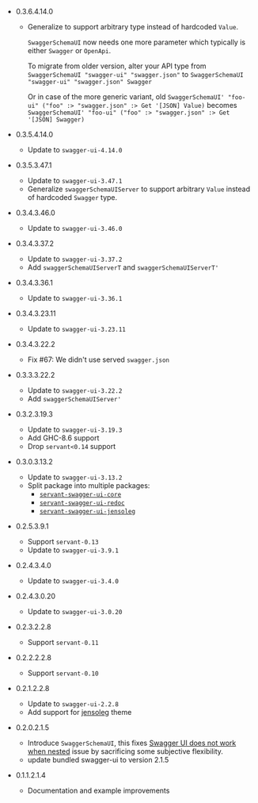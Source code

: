 - 0.3.6.4.14.0
    - Generalize to support arbitrary type instead of hardcoded `Value`.

      `SwaggerSchemaUI` now needs one more parameter which typically is
      either `Swagger` or `OpenApi`.

      To migrate from older version, alter your API type from
      `SwaggerSchemaUI "swagger-ui" "swagger.json"`
      to
      `SwaggerSchemaUI "swagger-ui" "swagger.json" Swagger`

      Or in case of the more generic variant, old
      `SwaggerSchemaUI' "foo-ui" ("foo" :> "swagger.json" :> Get '[JSON] Value)`
      becomes
      `SwaggerSchemaUI' "foo-ui" ("foo" :> "swagger.json" :> Get '[JSON] Swagger)`

- 0.3.5.4.14.0
    - Update to `swagger-ui-4.14.0`

- 0.3.5.3.47.1
    - Update to `swagger-ui-3.47.1`
    - Generalize `swaggerSchemaUIServer` to support arbitrary `Value` instead of hardcoded `Swagger`
      type.

- 0.3.4.3.46.0
    - Update to `swagger-ui-3.46.0`

- 0.3.4.3.37.2
    - Update to `swagger-ui-3.37.2`
	- Add `swaggerSchemaUIServerT` and `swaggerSchemaUIServerT'`

- 0.3.4.3.36.1
    - Update to `swagger-ui-3.36.1`

- 0.3.4.3.23.11
    - Update to `swagger-ui-3.23.11`

- 0.3.4.3.22.2
    - Fix #67: We didn't use served `swagger.json`

- 0.3.3.3.22.2
    - Update to `swagger-ui-3.22.2`
    - Add `swaggerSchemaUIServer'`

- 0.3.2.3.19.3
    - Update to `swagger-ui-3.19.3`
    - Add GHC-8.6 support
    - Drop `servant<0.14` support

- 0.3.0.3.13.2
    - Update to `swagger-ui-3.13.2`
    - Split package into multiple packages:
        - [`servant-swagger-ui-core`](http://hackage.haskell.org/package/servant-swagger-ui-core)
        - [`servant-swagger-ui-redoc`](http://hackage.haskell.org/package/servant-swagger-ui-redoc)
        - [`servant-swagger-ui-jensoleg`](http://hackage.haskell.org/package/servant-swagger-ui-jensoleg)

- 0.2.5.3.9.1
    - Support `servant-0.13`
    - Update to `swagger-ui-3.9.1`

- 0.2.4.3.4.0
    - Update to `swagger-ui-3.4.0`

- 0.2.4.3.0.20
    - Update to `swagger-ui-3.0.20`

- 0.2.3.2.2.8
    - Support `servant-0.11`

- 0.2.2.2.2.8
    - Support `servant-0.10`

- 0.2.1.2.2.8
    - Update to `swagger-ui-2.2.8`
    - Add support for [jensoleg](https://github.com/jensoleg/swagger-ui>) theme

- 0.2.0.2.1.5

    - Introduce `SwaggerSchemaUI`, this fixes
      [Swagger UI does not work when nested](https://github.com/phadej/servant-swagger-ui/issues/8) issue
      by sacrificing some subjective flexibility.
    - update bundled swagger-ui to version 2.1.5

- 0.1.1.2.1.4

    - Documentation and example improvements
